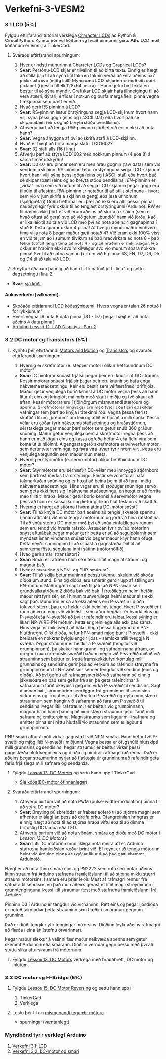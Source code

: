 # Verkefni-3-VESM2
 ### 3.1 LCD (5%)
Fylgdu eftirfarandi tutorial verklega [Character LCDs](https://learn.adafruit.com/character-lcds/overview) að Python & CircuitPython. Kynntu þér vel kóðann og hvað pinnarnir gera.
**Ath.** LCD með kóðanum er einnig á TinkerCad.

1. Svaraðu eftirfarandi spurningum:

   1. Hver er helsti munurinn á Character LCDs og Graphical LCDs?
   * __Svar:__ Persónu-LCD skjár er tilvalinn til að birta texta. Einnig er hægt að stilla þau til að sýna lítil tákn en táknin verða að vera aðeins 5x7 pixlar eða svo (mjög lítil!)
   Myndræna LCD-skjárinn er með eitt stórt pixlanet (í þessu tilfelli 128x64 þeirra) - Hann getur birt texta en bestur til að sýna myndir. Grafískar LCD skjáir hafa tilhneigingu til að vera stærri, dýrari, erfiðar í notkun og þurfa marga fleiri pinna vegna flækjunnar sem bætt er við.
   2. Hvað gerir RS pinninn á LCD?
   * __Svar:__ RS-pinninn lætur örstýringuna segja LCD-skjánum hvort hann vilji sýna þessi gögn (eins og í ASCII staf) eða hvort það sé skipanabæti (eins og að breyta stöðu bendilsins).
   3. Afhverju þarf að tengja RW-pinnann í jörð ef við erum ekki að nota hann?
   * __Svar:__ Vegna áhyggna af því að skrifa stafi á LCD-skjáinn.
   4. Hvað er hægt að birta marga stafi í LCD1602?
   * __Svar:__ 32 stafi alls (16 í línu)
   5. Afverju þarf að stýra LCD1602 með nokkrum pinnum (4 eða 8) á sama tíma? útskýrðu!
   * __Svar:__ D0-D7 eru pinnar sem eru með hráu gögnin (raw data) sem við sendum á skjáinn. RS-pinninn lætur örstýringuna segja LCD-skjánum hvort hann vilji sýna þessi gögn (eins og í ASCII staf) eða hvort það sé skipanabæti (eins og að breyta stöðu bendilsins). *EN*-pinninn er „virka“ línan sem við notum til að segja LCD skjánum þegar gögn eru tilbúin til aflestrar. RW-pinninn er notaður til að stilla stefnuna - hvort sem við viljum skrifa á skjáinn (algeng) eða lesa úr honum (sjaldgæfari)
   Góðu fréttirnar eru þær að ekki eru allir þessir pinnar nauðsynlegir fyrir okkur til að tengjast örstýringunni (Arduino). RW er til dæmis ekki þörf ef við erum aðeins að skrifa á skjáinn (sem er hvað oftast að gera) svo að við getum „bundið“ hann við jörðu. Það er líka leið til að tala við LCD með því að nota aðeins 4 gagnapinna í stað 8. Þetta sparar okkur 4 pinna! Af hverju myndi maður einhvern tíma vilja nota 8 þegar maður gæti notað 4? Við erum ekki 100% viss en við teljum að í sumum tilvikum sé það hraðvirkara að nota 8 - það tekur tvöfalt lengri tíma að nota 4 - og að hraðinn er mikilvægur. Hjá okkur er hraðinn ekki svo mikilvægur svo við munum spara nokkra pinna!
Svo til að safna saman þurfum við 6 pinna: RS, EN, D7, D6, D5 og D4 til að tala við LCD.

2. Breyttu kóðanum þannig að hann birtir nafnið þitt í línu 1 og settu dagsetningu í línu 2.
* __Svar:__ [sjá kóða](https://www.tinkercad.com/things/c0ELhpUSLRG-lcd-1932020/editel)


#### Aukaverkefni (valkvæmt).
* Skoðaðu eftirfarandi [LCD kóðasýnidæmi](https://github.com/GunnarThorunnarson/VESM2VT05BU/blob/master/PowerSupplyLearningKitforUNO/Lesson%209%20LCD1602/code/LCD1602/LCD1602.ino). Hvers vegna er talan 26 notuð í for lykkjunum?
* Hvers vegna að nota 8 data pinna (DO - D7) þegar hægt er að nota aðeins 4 data pinna? 
* [Arduino Lesson 12. LCD Displays - Part 2](https://learn.adafruit.com/adafruit-arduino-lesson-12-lcd-displays-part-2)


### 3.2 DC motor og Transistors (5%)
1. Kynntu þér eftirfarandi [Motors and Motion](https://www.instructables.com/lesson/Motors-and-Motion/)
og [Transistors](https://www.instructables.com/lesson/Transistors/) og svaraðu eftirfarandi spurningum:

   1. Hvernig er skrefmótor (e. stepper motor) ólíkur hefðbundnum DC mótor?
   * __Svar:__ DC mótorar snúast frjálsir þegar þeir eru knúnir af DC straumi. Þessir mótorar snúast frjálsir þegar þeir eru knúnir og hafa enga nákvæma staðsetningu. Þeir eru bestir sem vélfærafræði drifhjóla. Maður getur venjulega borið kennsl á DC mótor vegna þess að hann lítur út eins og kringlótt málmrör með skaft í miðju og tvö skaut að aftan. Þessir mótorar eru í fjölmörgum mismunandi stærðum og spennu.
Skrefmótorar hinsvegar eru með tvær eða fleiri aðskildar vafningar sem þarf að knýja í tiltekinni röð. Vegna þessa færist skaftið í litlum „þrepum“ um leið og aflið er hjólað á milli spóla. Þessir vélar eru góðar fyrir nákvæma staðsetningu og hraðastjórnun, sérstaklega þegar maður þarf mótor sem getur snúið 360 gráður snúning. Maður getur venjulega bent á skrefmótor vegna þess að hann er með lögun eins og kassa og/eða hefur 4 eða fleiri víra sem koma út úr hliðinni. Algengasta gerð skrefmótora er tvíhverfur mótor, sem hefur tvær vafninga, og fjóra víra (tvær fyrir hvern vír). Þetta eru venjulega tegundin sem maður mun mæta.
   2. Hvernig er stýrimótor (e. servo motor) ólíkur hefðbundnum DC mótor? 
   * __Svar:__ 
Stýrimótorar eru sérhæfðir DC-vélar með innbyggð stjórnborð sem þarfnast merkis frá örstýringu. Flestir servómótorar hafa takmarkaðan snúning og er hægt að beina þeim til að fara í mjög nákvæma staðsetningu. Hins vegar eru til stöðugar snúnings servó sem geta ekki fært sig í nákvæma staðsetningu, en hægt er að forrita með tilliti til hraða. Maður getur borið kennsl á servómótor vegna þess að hann er kassalíkur og hefur gírlíkan hlut festann við skaftið.
   3. Hvernig er hægt að stjórna í hvora áttina DC-mótor snýst?  
   * __Svar:__ 
Til að knýja DC mótor þarf aðeins að tengja jákvæða spennu (innan aflmats) við eina tengi á mótornum og jörð við hina rafstöðina.
Til að snúa stefnu DC mótor með því að snúa einfaldlega vírunum sem eru tengd við hverja rafstöð. Ástæðan fyrir því að mótorinn snýst afturábak þegar maður gerir þetta er sú að segulpólarnir sem myndast innan vindanna snúast við þegar maður knýr hann öfugt. Þetta neyðir snúninginn til að snúast á gagnstæða leið til að samræma föstu segulana inni í sátinn (mótorhólfið).
   4. Hvað gerir smári (transistor)?
   * __Svar:__ Smári er rafrænn hluti sem tekur lítið magn af straumi og magnar það.
   5. Hver er munurinn á NPN- og PNP-smárum?
   * __Svar:__ Til að skilja betur muninn á þessu tvennu, skulum við skoða díóða um stund. Eins og díóða, eru smárar gerðir upp af stillingum PN-mótum.
Maður gæti sagt með tilgátu að NPN-smári sé í grundvallaratriðum 2 díóða bak við bak. Í fræðilegum heimi hefðir maður rétt fyrir sér, en í hinum raunverulega heimi maður alls ekki sagt það. Munurinn er sá að ekki aðeins eru P-svæðin í díóða töluvert stærri, þau eru heldur ekki beinlínis tengd. Hvert P-svæði er í raun að vera tengt við vírleiðslu, sem aftur hegðar sér hvorki eins og P-svæði eða N-svæðið að því er rafeindir eru taldar. Þessi sýning er líkari NP-WIRE-PN mótum. Þetta er greinilega alls ekki það sama. Hins vegar er mikilvægt að hafa í huga þessa hugmynd um PN-hlutdrægni.
Ólíkt díóða, hefur NPN-smári mjög þunnt P-svæði - ekki breiðara en nokkrar bylgjulengdir ljóss - samloka milli tveggja N-svæða. Þegar straumur er beittur á P-svæðið (tengdur við grunnpinnann), þá skakar hann grunn- og safnapinnana áfram, og dregur í raun úrrennslissvæðið báðum megin við P-svæðið miðað við strauminn sem beittur er.
Þetta framskekkjufyrirkomulag milli grunnsins og sendisins gerir það að verkum að rafeindir streyma frá grunnpinnanum til N-svæðisins sem er tengdur við sendinn (eins og díóða). Að því gefnu að rafmagnsmerkið við safnarann sé einnig jákvæðara en það sem gefur frá sér, þá geta rafeindirnar á safnaranum farið ókeypis í gegnum virka P-svæðið til sendisins. Sagt á annan hátt, straumurinn sem liggur frá grunninum til sendisins virkar eins og Trójuhestur til að virkja P-svæðið og leyfa mun stærri straumnum sem hangir við safnarann að fara um P-svæðið til sendisins.
Þegar lítill rafstraumur er beittur við grunnpinnann, magnar hann hann þannig að mun stærri straumur getur farið milli safnara og emitterpinna. Magn straums sem liggur milli safnara og emitter pinna er í réttu hlutfalli við strauminn sem er lagður á grunnpinnann.

PNP-smári aftur á móti virkar gagnstætt við NPN-smára. Hann hefur tvö P-svæði og mjög lítið N-svæði í miðjunni. Vegna þessa er öfugsnúið hlutskipti milli grunnsins og sendisins. Þegar straumur er beittur virkar þessi gagnstæða hlutdrægni eins og díóða og hindrar rafmagn í að renna. Það er aðeins þegar straumurinn byrjar að fjarlægja úr grunninum að rafeindir geta farið frjálslega milli safnara og sendanda.

1. Fylgdu [Lesson 13. DC Motors](https://learn.adafruit.com/adafruit-arduino-lesson-13-dc-motors) og settu hann upp í TinkerCad.
   * [Sjá kóða(DC-mótor ófinnanlegur)](https://www.tinkercad.com/things/0oKAyk09PC4-exquisite-jaban/editel?tenant=circuits)

1. Svaraðu eftirfarandi spurningum:

   1. Afhverju þurfum við að nota PWM (pulse-width-modulation) pinna til að stýra DC mótor?
   * __Svar:__ Breyting púlsbreiddar er frábær aðferð til að stjórna magni sem afhentur er álagi án þess að dreifa orku. Ofangreindan hringrás er einnig hægt að nota til að stjórna hraða viftu eða til að dimma birtustig DC lampa eða LED.
   2. Afhverju þurfum við að nota viðnám, smára og díóða með DC mótor í _Lesson 13. DC Motors_?
   * __Svar:__ Litli DC mótorinn mun líklega nota meira afl en Arduino stafræna framleiðslan ræður beint við. Ef reynt er að tengja mótorinn beint við Arduino pinna eru góðar líkur á að það gæti skemmt Arduinoið.

Hægt er að nota lítinn smára eins og PN2222 sem rofa sem notar aðeins lítinn straum frá Arduino stafræna framleiðslunni til að stjórna miklu stærri straumi mótorsins.
Í smára eru þrjár leiðir. Mest af rafmagni rennur frá safnara til sendisins en það mun aðeins gerast ef lítið magn streymir inn í grunntenginguna. Þessi litli straumur fæst með stafræna framleiðslunni frá Arduino.

Pinninn D3 í Arduino er tengdur við viðnáminn. Rétt eins og þegar ljósdíóða er notuð takmarkar þetta strauminn sem flæðir í smáranum gegnum grunninn.

Það er díóði tengdur yfir tengingar mótorsins. Díóðinn leyfir aðeins rafmagni að flæða í eina átt (stefnu örvarinnar).

Þegar maður slekkur á vélinni fær maður neikvæða spennu sem getur skemmt Arduinoið eða smárann. Díóðinn verndar gegn þessu með því að stytta slíka afturstraum frá mótornum.

1. Fylgdu [Lesson 13. DC Motors](https://learn.adafruit.com/adafruit-arduino-lesson-13-dc-motors) verklega með brauðbretti, DC motor og íhlutum.

### 3.3 DC motor og H-Bridge (5%)
1. Fylgdu [Lesson 15. DC Motor Reversing](https://learn.adafruit.com/adafruit-arduino-lesson-15-dc-motor-reversing) og settu hann upp í:
   1. TinkerCad
   1. Verklega
  
1. Lestu þér til um [mismunandi tegundir mótora](https://learn.adafruit.com/adafruit-motor-selection-guide/types-of-motors)
   * spurningar (væntanlegt)

### Myndbönd fyrir verklegt Arduino
1. [Verkefni 3.1: LCD](https://www.youtube.com/watch?v=_nJolhGTI94&feature=youtu.be)
1. [Verkefni 3.2: DC-mótor og smári](https://www.youtube.com/watch?v=-DsBnNlEvLk&feature=youtu.be)
